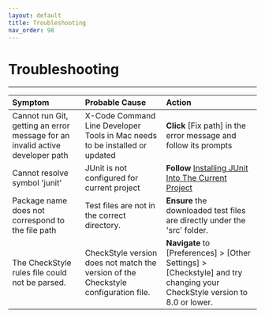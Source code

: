 ```yaml
---
layout: default
title: Troubleshooting
nav_order: 98
---
```


# Troubleshooting 

---

| Symptom  | Probable Cause | Action |
| :------------- | :------------- | :--------- |
| Cannot run Git, getting an error message for an invalid active developer path | X-Code Command Line Developer Tools in Mac needs to be installed or updated | **Click** \[Fix path\] in the error message and follow its prompts
| Cannot resolve symbol 'junit' | JUnit is not configured for current project | **Follow** [Installing JUnit Into The Current Project](https://seungho0106.github.io/Documentation/docs/unittest/#installing-junit-into-the-current-project) |
| Package name does not correspond to the file path | Test files are not in the correct directory. | **Ensure** the downloaded test files are directly under the 'src' folder. |
| The CheckStyle rules file could not be parsed. | CheckStyle version does not match the version of the Checkstyle configuration file. | **Navigate** to \[Preferences\] > \[Other Settings\] > \[Checkstyle\] and try changing your CheckStyle version to 8.0 or lower. |

